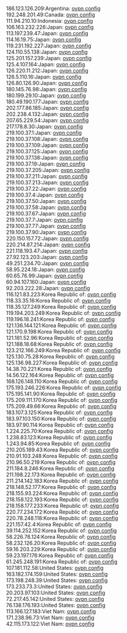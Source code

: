 186.123.126.209:Argentina: [ovpn config](vpn/186_123_126_209.ovpn)  
192.248.201.49:Canada: [ovpn config](vpn/192_248_201_49.ovpn)  
111.94.210.10:Indonesia: [ovpn config](vpn/111_94_210_10.ovpn)  
106.163.232.226:Japan: [ovpn config](vpn/106_163_232_226.ovpn)  
113.197.239.47:Japan: [ovpn config](vpn/113_197_239_47.ovpn)  
114.16.19.75:Japan: [ovpn config](vpn/114_16_19_75.ovpn)  
119.231.192.227:Japan: [ovpn config](vpn/119_231_192_227.ovpn)  
124.110.55.138:Japan: [ovpn config](vpn/124_110_55_138.ovpn)  
125.201.157.239:Japan: [ovpn config](vpn/125_201_157_239.ovpn)  
125.4.107.164:Japan: [ovpn config](vpn/125_4_107_164.ovpn)  
126.220.11.212:Japan: [ovpn config](vpn/126_220_11_212.ovpn)  
126.5.110.16:Japan: [ovpn config](vpn/126_5_110_16.ovpn)  
126.80.126.90:Japan: [ovpn config](vpn/126_80_126_90.ovpn)  
180.145.76.98:Japan: [ovpn config](vpn/180_145_76_98.ovpn)  
180.199.29.10:Japan: [ovpn config](vpn/180_199_29_10.ovpn)  
180.49.190.177:Japan: [ovpn config](vpn/180_49_190_177.ovpn)  
202.177.86.185:Japan: [ovpn config](vpn/202_177_86_185.ovpn)  
202.238.4.132:Japan: [ovpn config](vpn/202_238_4_132.ovpn)  
207.65.229.54:Japan: [ovpn config](vpn/207_65_229_54.ovpn)  
217.178.8.30:Japan: [ovpn config](vpn/217_178_8_30.ovpn)  
219.100.37.1:Japan: [ovpn config](vpn/219_100_37_1.ovpn)  
219.100.37.108:Japan: [ovpn config](vpn/219_100_37_108.ovpn)  
219.100.37.109:Japan: [ovpn config](vpn/219_100_37_109.ovpn)  
219.100.37.125:Japan: [ovpn config](vpn/219_100_37_125.ovpn)  
219.100.37.138:Japan: [ovpn config](vpn/219_100_37_138.ovpn)  
219.100.37.19:Japan: [ovpn config](vpn/219_100_37_19.ovpn)  
219.100.37.205:Japan: [ovpn config](vpn/219_100_37_205.ovpn)  
219.100.37.211:Japan: [ovpn config](vpn/219_100_37_211.ovpn)  
219.100.37.213:Japan: [ovpn config](vpn/219_100_37_213.ovpn)  
219.100.37.22:Japan: [ovpn config](vpn/219_100_37_22.ovpn)  
219.100.37.4:Japan: [ovpn config](vpn/219_100_37_4.ovpn)  
219.100.37.50:Japan: [ovpn config](vpn/219_100_37_50.ovpn)  
219.100.37.58:Japan: [ovpn config](vpn/219_100_37_58.ovpn)  
219.100.37.67:Japan: [ovpn config](vpn/219_100_37_67.ovpn)  
219.100.37.7:Japan: [ovpn config](vpn/219_100_37_7.ovpn)  
219.100.37.77:Japan: [ovpn config](vpn/219_100_37_77.ovpn)  
219.100.37.90:Japan: [ovpn config](vpn/219_100_37_90.ovpn)  
220.150.157.72:Japan: [ovpn config](vpn/220_150_157_72.ovpn)  
220.214.87.214:Japan: [ovpn config](vpn/220_214_87_214.ovpn)  
221.118.193.47:Japan: [ovpn config](vpn/221_118_193_47.ovpn)  
27.92.123.203:Japan: [ovpn config](vpn/27_92_123_203.ovpn)  
49.251.234.70:Japan: [ovpn config](vpn/49_251_234_70.ovpn)  
58.95.224.18:Japan: [ovpn config](vpn/58_95_224_18.ovpn)  
60.65.76.99:Japan: [ovpn config](vpn/60_65_76_99.ovpn)  
60.94.107.160:Japan: [ovpn config](vpn/60_94_107_160.ovpn)  
92.203.222.28:Japan: [ovpn config](vpn/92_203_222_28.ovpn)  
116.121.83.223:Korea Republic of: [ovpn config](vpn/116_121_83_223.ovpn)  
118.33.35.16:Korea Republic of: [ovpn config](vpn/118_33_35_16.ovpn)  
118.35.127.249:Korea Republic of: [ovpn config](vpn/118_35_127_249.ovpn)  
119.194.203.249:Korea Republic of: [ovpn config](vpn/119_194_203_249.ovpn)  
119.196.18.241:Korea Republic of: [ovpn config](vpn/119_196_18_241.ovpn)  
121.136.144.121:Korea Republic of: [ovpn config](vpn/121_136_144_121.ovpn)  
121.170.9.198:Korea Republic of: [ovpn config](vpn/121_170_9_198.ovpn)  
121.181.52.96:Korea Republic of: [ovpn config](vpn/121_181_52_96.ovpn)  
121.188.18.68:Korea Republic of: [ovpn config](vpn/121_188_18_68.ovpn)  
123.212.166.249:Korea Republic of: [ovpn config](vpn/123_212_166_249.ovpn)  
125.130.75.28:Korea Republic of: [ovpn config](vpn/125_130_75_28.ovpn)  
125.136.98.227:Korea Republic of: [ovpn config](vpn/125_136_98_227.ovpn)  
14.38.70.221:Korea Republic of: [ovpn config](vpn/14_38_70_221.ovpn)  
14.56.122.164:Korea Republic of: [ovpn config](vpn/14_56_122_164.ovpn)  
168.126.148.110:Korea Republic of: [ovpn config](vpn/168_126_148_110.ovpn)  
175.193.246.226:Korea Republic of: [ovpn config](vpn/175_193_246_226.ovpn)  
175.195.141.90:Korea Republic of: [ovpn config](vpn/175_195_141_90.ovpn)  
175.209.111.170:Korea Republic of: [ovpn config](vpn/175_209_111_170.ovpn)  
175.209.49.66:Korea Republic of: [ovpn config](vpn/175_209_49_66.ovpn)  
183.107.3.125:Korea Republic of: [ovpn config](vpn/183_107_3_125.ovpn)  
183.97.103.150:Korea Republic of: [ovpn config](vpn/183_97_103_150.ovpn)  
183.97.90.114:Korea Republic of: [ovpn config](vpn/183_97_90_114.ovpn)  
1.224.225.70:Korea Republic of: [ovpn config](vpn/1_224_225_70.ovpn)  
1.238.83.123:Korea Republic of: [ovpn config](vpn/1_238_83_123.ovpn)  
1.243.94.85:Korea Republic of: [ovpn config](vpn/1_243_94_85.ovpn)  
210.205.189.43:Korea Republic of: [ovpn config](vpn/210_205_189_43.ovpn)  
210.91.103.248:Korea Republic of: [ovpn config](vpn/210_91_103_248.ovpn)  
210.96.50.219:Korea Republic of: [ovpn config](vpn/210_96_50_219.ovpn)  
211.184.8.246:Korea Republic of: [ovpn config](vpn/211_184_8_246.ovpn)  
211.198.22.173:Korea Republic of: [ovpn config](vpn/211_198_22_173.ovpn)  
211.214.142.183:Korea Republic of: [ovpn config](vpn/211_214_142_183.ovpn)  
218.148.52.177:Korea Republic of: [ovpn config](vpn/218_148_52_177.ovpn)  
218.155.93.224:Korea Republic of: [ovpn config](vpn/218_155_93_224.ovpn)  
218.158.122.193:Korea Republic of: [ovpn config](vpn/218_158_122_193.ovpn)  
218.158.177.233:Korea Republic of: [ovpn config](vpn/218_158_177_233.ovpn)  
220.77.234.172:Korea Republic of: [ovpn config](vpn/220_77_234_172.ovpn)  
220.78.248.118:Korea Republic of: [ovpn config](vpn/220_78_248_118.ovpn)  
221.157.42.4:Korea Republic of: [ovpn config](vpn/221_157_42_4.ovpn)  
39.114.252.152:Korea Republic of: [ovpn config](vpn/39_114_252_152.ovpn)  
58.226.78.124:Korea Republic of: [ovpn config](vpn/58_226_78_124.ovpn)  
58.232.126.20:Korea Republic of: [ovpn config](vpn/58_232_126_20.ovpn)  
59.16.203.229:Korea Republic of: [ovpn config](vpn/59_16_203_229.ovpn)  
59.23.197.176:Korea Republic of: [ovpn config](vpn/59_23_197_176.ovpn)  
61.245.248.191:Korea Republic of: [ovpn config](vpn/61_245_248_191.ovpn)  
107.181.112.58:United States: [ovpn config](vpn/107_181_112_58.ovpn)  
163.182.174.159:United States: [ovpn config](vpn/163_182_174_159.ovpn)  
173.198.248.39:United States: [ovpn config](vpn/173_198_248_39.ovpn)  
173.233.73.3:United States: [ovpn config](vpn/173_233_73_3.ovpn)  
20.203.97.103:United States: [ovpn config](vpn/20_203_97_103.ovpn)  
72.217.45.142:United States: [ovpn config](vpn/72_217_45_142.ovpn)  
76.138.176.193:United States: [ovpn config](vpn/76_138_176_193.ovpn)  
113.166.127.183:Viet Nam: [ovpn config](vpn/113_166_127_183.ovpn)  
171.238.96.73:Viet Nam: [ovpn config](vpn/171_238_96_73.ovpn)  
42.115.173.122:Viet Nam: [ovpn config](vpn/42_115_173_122.ovpn)  
